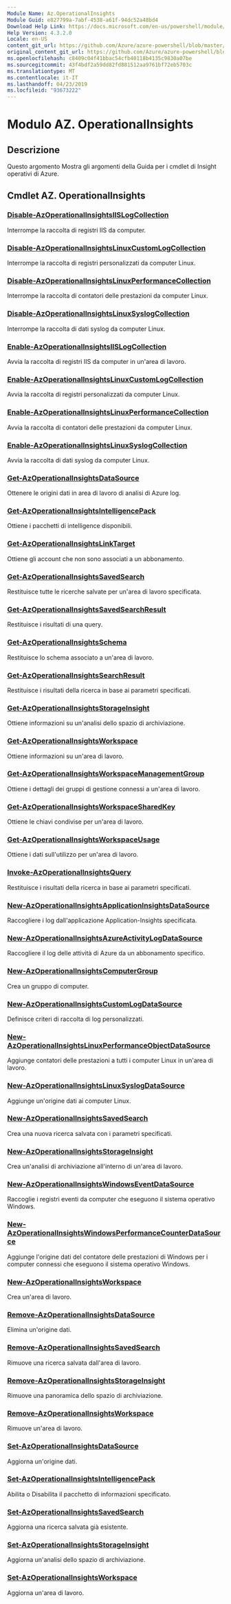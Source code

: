 ```yaml
---
Module Name: Az.OperationalInsights
Module Guid: e827799a-7abf-4538-a61f-94dc52a48bd4
Download Help Link: https://docs.microsoft.com/en-us/powershell/module/az.operationalinsights
Help Version: 4.3.2.0
Locale: en-US
content_git_url: https://github.com/Azure/azure-powershell/blob/master/src/OperationalInsights/OperationalInsights/help/Az.OperationalInsights.md
original_content_git_url: https://github.com/Azure/azure-powershell/blob/master/src/OperationalInsights/OperationalInsights/help/Az.OperationalInsights.md
ms.openlocfilehash: c8409c04f41bbac54cfb40118b4135c9830a07be
ms.sourcegitcommit: 43f4bdf2a59dd82fd881512aa9761bf72eb5703c
ms.translationtype: MT
ms.contentlocale: it-IT
ms.lasthandoff: 04/23/2019
ms.locfileid: "93673222"
---
```

# Modulo AZ. OperationalInsights
## Descrizione
Questo argomento Mostra gli argomenti della Guida per i cmdlet di Insight operativi di Azure.

## Cmdlet AZ. OperationalInsights
### [Disable-AzOperationalInsightsIISLogCollection](Disable-AzOperationalInsightsIISLogCollection.md)
Interrompe la raccolta di registri IIS da computer.

### [Disable-AzOperationalInsightsLinuxCustomLogCollection](Disable-AzOperationalInsightsLinuxCustomLogCollection.md)
Interrompe la raccolta di registri personalizzati da computer Linux.

### [Disable-AzOperationalInsightsLinuxPerformanceCollection](Disable-AzOperationalInsightsLinuxPerformanceCollection.md)
Interrompe la raccolta di contatori delle prestazioni da computer Linux.

### [Disable-AzOperationalInsightsLinuxSyslogCollection](Disable-AzOperationalInsightsLinuxSyslogCollection.md)
Interrompe la raccolta di dati syslog da computer Linux.

### [Enable-AzOperationalInsightsIISLogCollection](Enable-AzOperationalInsightsIISLogCollection.md)
Avvia la raccolta di registri IIS da computer in un'area di lavoro.

### [Enable-AzOperationalInsightsLinuxCustomLogCollection](Enable-AzOperationalInsightsLinuxCustomLogCollection.md)
Avvia la raccolta di registri personalizzati da computer Linux.

### [Enable-AzOperationalInsightsLinuxPerformanceCollection](Enable-AzOperationalInsightsLinuxPerformanceCollection.md)
Avvia la raccolta di contatori delle prestazioni da computer Linux.

### [Enable-AzOperationalInsightsLinuxSyslogCollection](Enable-AzOperationalInsightsLinuxSyslogCollection.md)
Avvia la raccolta di dati syslog da computer Linux.

### [Get-AzOperationalInsightsDataSource](Get-AzOperationalInsightsDataSource.md)
Ottenere le origini dati in area di lavoro di analisi di Azure log.

### [Get-AzOperationalInsightsIntelligencePack](Get-AzOperationalInsightsIntelligencePack.md)
Ottiene i pacchetti di intelligence disponibili.

### [Get-AzOperationalInsightsLinkTarget](Get-AzOperationalInsightsLinkTarget.md)
Ottiene gli account che non sono associati a un abbonamento.

### [Get-AzOperationalInsightsSavedSearch](Get-AzOperationalInsightsSavedSearch.md)
Restituisce tutte le ricerche salvate per un'area di lavoro specificata.

### [Get-AzOperationalInsightsSavedSearchResult](Get-AzOperationalInsightsSavedSearchResult.md)
Restituisce i risultati di una query.

### [Get-AzOperationalInsightsSchema](Get-AzOperationalInsightsSchema.md)
Restituisce lo schema associato a un'area di lavoro.

### [Get-AzOperationalInsightsSearchResult](Get-AzOperationalInsightsSearchResult.md)
Restituisce i risultati della ricerca in base ai parametri specificati.

### [Get-AzOperationalInsightsStorageInsight](Get-AzOperationalInsightsStorageInsight.md)
Ottiene informazioni su un'analisi dello spazio di archiviazione.

### [Get-AzOperationalInsightsWorkspace](Get-AzOperationalInsightsWorkspace.md)
Ottiene informazioni su un'area di lavoro.

### [Get-AzOperationalInsightsWorkspaceManagementGroup](Get-AzOperationalInsightsWorkspaceManagementGroup.md)
Ottiene i dettagli dei gruppi di gestione connessi a un'area di lavoro.

### [Get-AzOperationalInsightsWorkspaceSharedKey](Get-AzOperationalInsightsWorkspaceSharedKey.md)
Ottiene le chiavi condivise per un'area di lavoro.

### [Get-AzOperationalInsightsWorkspaceUsage](Get-AzOperationalInsightsWorkspaceUsage.md)
Ottiene i dati sull'utilizzo per un'area di lavoro.

### [Invoke-AzOperationalInsightsQuery](Invoke-AzOperationalInsightsQuery.md)
Restituisce i risultati della ricerca in base ai parametri specificati.

### [New-AzOperationalInsightsApplicationInsightsDataSource](New-AzOperationalInsightsApplicationInsightsDataSource.md)
Raccogliere i log dall'applicazione Application-Insights specificata.

### [New-AzOperationalInsightsAzureActivityLogDataSource](New-AzOperationalInsightsAzureActivityLogDataSource.md)
Raccogliere il log delle attività di Azure da un abbonamento specifico.

### [New-AzOperationalInsightsComputerGroup](New-AzOperationalInsightsComputerGroup.md)
Crea un gruppo di computer.

### [New-AzOperationalInsightsCustomLogDataSource](New-AzOperationalInsightsCustomLogDataSource.md)
Definisce criteri di raccolta di log personalizzati.

### [New-AzOperationalInsightsLinuxPerformanceObjectDataSource](New-AzOperationalInsightsLinuxPerformanceObjectDataSource.md)
Aggiunge contatori delle prestazioni a tutti i computer Linux in un'area di lavoro.

### [New-AzOperationalInsightsLinuxSyslogDataSource](New-AzOperationalInsightsLinuxSyslogDataSource.md)
Aggiunge un'origine dati ai computer Linux.

### [New-AzOperationalInsightsSavedSearch](New-AzOperationalInsightsSavedSearch.md)
Crea una nuova ricerca salvata con i parametri specificati.

### [New-AzOperationalInsightsStorageInsight](New-AzOperationalInsightsStorageInsight.md)
Crea un'analisi di archiviazione all'interno di un'area di lavoro.

### [New-AzOperationalInsightsWindowsEventDataSource](New-AzOperationalInsightsWindowsEventDataSource.md)
Raccoglie i registri eventi da computer che eseguono il sistema operativo Windows.

### [New-AzOperationalInsightsWindowsPerformanceCounterDataSource](New-AzOperationalInsightsWindowsPerformanceCounterDataSource.md)
Aggiunge l'origine dati del contatore delle prestazioni di Windows per i computer connessi che eseguono il sistema operativo Windows.

### [New-AzOperationalInsightsWorkspace](New-AzOperationalInsightsWorkspace.md)
Crea un'area di lavoro.

### [Remove-AzOperationalInsightsDataSource](Remove-AzOperationalInsightsDataSource.md)
Elimina un'origine dati.

### [Remove-AzOperationalInsightsSavedSearch](Remove-AzOperationalInsightsSavedSearch.md)
Rimuove una ricerca salvata dall'area di lavoro.

### [Remove-AzOperationalInsightsStorageInsight](Remove-AzOperationalInsightsStorageInsight.md)
Rimuove una panoramica dello spazio di archiviazione.

### [Remove-AzOperationalInsightsWorkspace](Remove-AzOperationalInsightsWorkspace.md)
Rimuove un'area di lavoro.

### [Set-AzOperationalInsightsDataSource](Set-AzOperationalInsightsDataSource.md)
Aggiorna un'origine dati.

### [Set-AzOperationalInsightsIntelligencePack](Set-AzOperationalInsightsIntelligencePack.md)
Abilita o Disabilita il pacchetto di informazioni specificato.

### [Set-AzOperationalInsightsSavedSearch](Set-AzOperationalInsightsSavedSearch.md)
Aggiorna una ricerca salvata già esistente.

### [Set-AzOperationalInsightsStorageInsight](Set-AzOperationalInsightsStorageInsight.md)
Aggiorna un'analisi dello spazio di archiviazione.

### [Set-AzOperationalInsightsWorkspace](Set-AzOperationalInsightsWorkspace.md)
Aggiorna un'area di lavoro.

